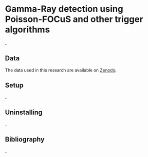# Gamma-Ray detection using Poisson-FOCuS and other trigger algorithms

..

## Data

The data used in this research are available on [Zenodo](10.5281/zenodo.8334675).

## Setup

..

## Uninstalling

..

## Bibliography

..
